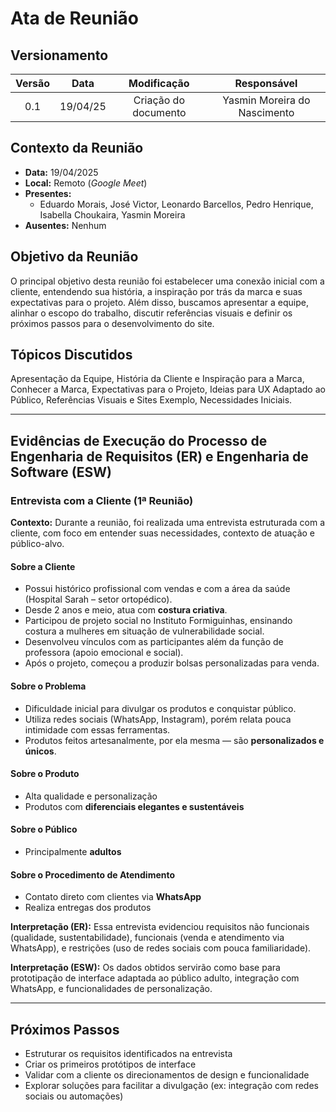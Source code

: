 # Ata de Reunião

## Versionamento

| Versão | Data | Modificação | Responsável |
| :-: | :-: | :-: | :-: |
| 0.1 | 19/04/25 | Criação do documento | Yasmin Moreira do Nascimento|

## Contexto da Reunião

* **Data:** 19/04/2025
* **Local:** Remoto (*Google Meet*)
* **Presentes:**
  * Eduardo Morais, José Victor, Leonardo Barcellos, Pedro Henrique, Isabella Choukaira, Yasmin Moreira
* **Ausentes:**
    Nenhum

## Objetivo da Reunião

O principal objetivo desta reunião foi estabelecer uma conexão inicial com a cliente, entendendo sua história, a inspiração por trás da marca e suas expectativas para o projeto. Além disso, buscamos apresentar a equipe, alinhar o escopo do trabalho, discutir referências visuais e definir os próximos passos para o desenvolvimento do site. 

## Tópicos Discutidos

Apresentação da Equipe, História da Cliente e Inspiração para a Marca, Conhecer a Marca, Expectativas para o Projeto, Ideias para UX Adaptado ao Público, Referências Visuais e Sites Exemplo, Necessidades Iniciais.

---

## Evidências de Execução do Processo de Engenharia de Requisitos (ER) e Engenharia de Software (ESW)

### Entrevista com a Cliente (1ª Reunião)

**Contexto:** Durante a reunião, foi realizada uma entrevista estruturada com a cliente, com foco em entender suas necessidades, contexto de atuação e público-alvo.

#### Sobre a Cliente
- Possui histórico profissional com vendas e com a área da saúde (Hospital Sarah – setor ortopédico).  
- Desde 2 anos e meio, atua com **costura criativa**.  
- Participou de projeto social no Instituto Formiguinhas, ensinando costura a mulheres em situação de vulnerabilidade social.  
- Desenvolveu vínculos com as participantes além da função de professora (apoio emocional e social).  
- Após o projeto, começou a produzir bolsas personalizadas para venda.

#### Sobre o Problema
- Dificuldade inicial para divulgar os produtos e conquistar público.  
- Utiliza redes sociais (WhatsApp, Instagram), porém relata pouca intimidade com essas ferramentas.  
- Produtos feitos artesanalmente, por ela mesma — são **personalizados e únicos**.

#### Sobre o Produto
- Alta qualidade e personalização  
- Produtos com **diferenciais elegantes e sustentáveis**

#### Sobre o Público
- Principalmente **adultos**

#### Sobre o Procedimento de Atendimento
- Contato direto com clientes via **WhatsApp**  
- Realiza entregas dos produtos  

**Interpretação (ER):** Essa entrevista evidenciou requisitos não funcionais (qualidade, sustentabilidade), funcionais (venda e atendimento via WhatsApp), e restrições (uso de redes sociais com pouca familiaridade).  

**Interpretação (ESW):** Os dados obtidos servirão como base para prototipação de interface adaptada ao público adulto, integração com WhatsApp, e funcionalidades de personalização.

---

## Próximos Passos

- Estruturar os requisitos identificados na entrevista  
- Criar os primeiros protótipos de interface  
- Validar com a cliente os direcionamentos de design e funcionalidade  
- Explorar soluções para facilitar a divulgação (ex: integração com redes sociais ou automações)